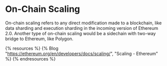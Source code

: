 # On-Chain Scaling

On-chain scaling refers to any direct modification made to a blockchain, like data sharding and execution sharding in the incoming version of Ethereum 2.0. Another type of on-chain scaling would be a sidechain with two-way bridge to Ethereum, like Polygon.

{% resources %}
  {% Blog "https://ethereum.org/en/developers/docs/scaling/", "Scaling - Ethereum" %}
{% endresources %}
